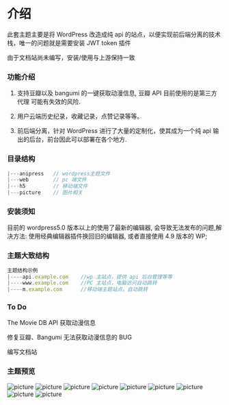 # 介绍

此套主题主要是将 WordPress 改造成纯 api 的站点，以便实现前后端分离的技术栈，唯一的问题就是需要安装 JWT token 插件

由于文档站尚未编写，安装/使用与上游保持一致

### 功能介绍

1. 支持豆瓣以及 bangumi 的一键获取动漫信息, 豆瓣 API 目前使用的是第三方代理 可能有失效的风险.

2. 用户云端历史纪录，收藏记录，点赞记录等等。

3. 前后端分离，针对 WordPress 进行了大量的定制化，使其成为一个纯 api 输出的后台，前台因此可以部署在各个地方.

### 目录结构

```js
|---anipress   // wordpress主题文件
|---web        // pc 端文件
|---h5         // 移动端文件
|---picture    // 图片相关
```

### 安装须知

目前的 wordpress5.0 版本以上的使用了最新的编辑器, 会导致无法发布的问题,解决方法: 使用经典编辑器插件换回旧的编辑器, 或者直接使用 4.9 版本的 WP;

### 主题大致结构

```js
主题结构示例
|----api.example.com    //wp 主站点，提供 api 后台管理等等
|----www.example.com    //PC 主站点，电脑访问自动跳转
|----m.example.com      //移动端主题站点，自动跳转
```
### To Do
The Movie DB API 获取动漫信息

修复豆瓣、Bangumi 无法获取动漫信息的 BUG

编写文档站

### 主题预览

![picture](https://raw.githubusercontent.com/Qinmei/qinpress/3.0/picture/18.PNG)
![picture](https://raw.githubusercontent.com/Qinmei/qinpress/3.0/picture/19.PNG)
![picture](https://raw.githubusercontent.com/Qinmei/qinpress/3.0/picture/20.PNG)
![picture](https://raw.githubusercontent.com/Qinmei/qinpress/3.0/picture/21.PNG)
![picture](https://raw.githubusercontent.com/Qinmei/qinpress/3.0/picture/22.PNG)
![picture](https://raw.githubusercontent.com/Qinmei/qinpress/3.0/picture/23.PNG)
![picture](https://raw.githubusercontent.com/Qinmei/qinpress/3.0/picture/24.PNG)
![picture](https://raw.githubusercontent.com/Qinmei/qinpress/3.0/picture/25.PNG)
![picture](https://raw.githubusercontent.com/Qinmei/qinpress/3.0/picture/26.PNG)
